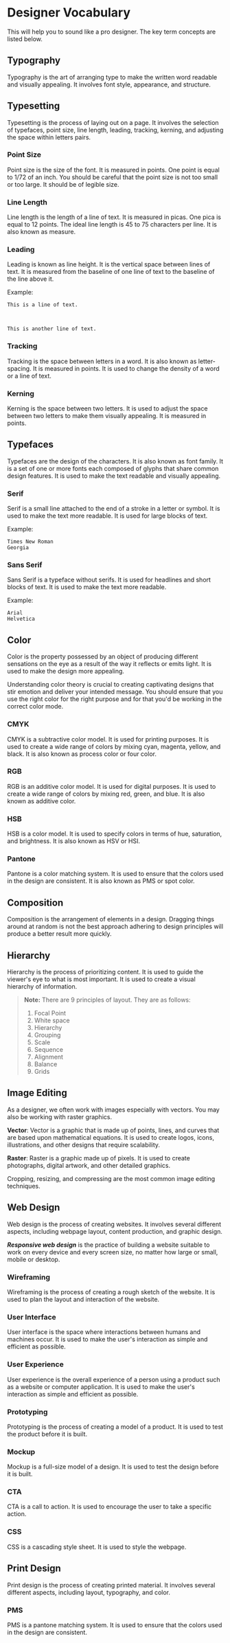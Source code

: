 # Designer Vocabulary
This will help you to sound like a pro designer. The key term concepts are listed below.

## Typography

Typography is the art of arranging type to make the written word readable and visually appealing. It involves font style, appearance, and structure. 

## Typesetting

Typesetting is the process of laying out on a page. It involves the selection of typefaces, point size, line length, leading, tracking, kerning, and adjusting the space within letters pairs.

### Point Size
Point size is the size of the font. It is measured in points. One point is equal to 1/72 of an inch. You should be careful that the point size is not too small or too large. It should be of legible size.

### Line Length
Line length is the length of a line of text. It is measured in picas. One pica is equal to 12 points. The ideal line length is 45 to 75 characters per line. It is also known as measure.

### Leading
Leading is known as line height. It is the vertical space between lines of text. It is measured from the baseline of one line of text to the baseline of the line above it.

Example:
```text
This is a line of text.



This is another line of text.
```

### Tracking
Tracking is the space between letters in a word. It is also known as letter-spacing. It is measured in points. It is used to change the density of a word or a line of text.

### Kerning
Kerning is the space between two letters. It is used to adjust the space between two letters to make them visually appealing. It is measured in points.

## Typefaces
Typefaces are the design of the characters. It is also known as font family. It is a set of one or more fonts each composed of glyphs that share common design features. It is used to make the text readable and visually appealing.

### Serif
Serif is a small line attached to the end of a stroke in a letter or symbol. It is used to make the text more readable. It is used for large blocks of text.

Example:
```text
Times New Roman
Georgia
```

### Sans Serif
Sans Serif is a typeface without serifs. It is used for headlines and short blocks of text. It is used to make the text more readable.

Example:
```text
Arial
Helvetica
```

## Color
Color is the property possessed by an object of producing different sensations on the eye as a result of the way it reflects or emits light. It is used to make the design more appealing. 

Understanding color theory is crucial to creating captivating designs that stir emotion and deliver your intended message. You should ensure that you use the right color for the right purpose and for that you'd be working in the correct color mode.

### CMYK
CMYK is a subtractive color model. It is used for printing purposes. It is used to create a wide range of colors by mixing cyan, magenta, yellow, and black. It is also known as process color or four color.

### RGB
RGB is an additive color model. It is used for digital purposes. It is used to create a wide range of colors by mixing red, green, and blue. It is also known as additive color.

### HSB
HSB is a color model. It is used to specify colors in terms of hue, saturation, and brightness. It is also known as HSV or HSI.

### Pantone
Pantone is a color matching system. It is used to ensure that the colors used in the design are consistent. It is also known as PMS or spot color.

## Composition
Composition is the arrangement of elements in a design. Dragging things around at random is not the best approach adhering to design principles will produce a better result more quickly.

## Hierarchy
Hierarchy is the process of prioritizing content. It is used to guide the viewer's eye to what is most important. It is used to create a visual hierarchy of information.

> **Note:** There are 9 principles of layout. They are as follows:
> 1. Focal Point
> 2. White space
> 3. Hierarchy
> 4. Grouping
> 5. Scale
> 6. Sequence
> 7. Alignment
> 8. Balance
> 9. Grids

## Image Editing
As a designer, we often work with images especially with vectors. You may also be working with raster graphics.

**Vector**: Vector is a graphic that is made up of points, lines, and curves that are based upon mathematical equations. It is used to create logos, icons, illustrations, and other designs that require scalability.

**Raster**: Raster is a graphic made up of pixels. It is used to create photographs, digital artwork, and other detailed graphics.

Cropping, resizing, and compressing are the most common image editing techniques.

## Web Design
Web design is the process of creating websites. It involves several different aspects, including webpage layout, content production, and graphic design. 

***Responsive web design*** is the practice of building a website suitable to work on every device and every screen size, no matter how large or small, mobile or desktop.

### Wireframing
Wireframing is the process of creating a rough sketch of the website. It is used to plan the layout and interaction of the website.

### User Interface
User interface is the space where interactions between humans and machines occur. It is used to make the user's interaction as simple and efficient as possible.

### User Experience
User experience is the overall experience of a person using a product such as a website or computer application. It is used to make the user's interaction as simple and efficient as possible.

### Prototyping
Prototyping is the process of creating a model of a product. It is used to test the product before it is built.

### Mockup
Mockup is a full-size model of a design. It is used to test the design before it is built.

### CTA
CTA is a call to action. It is used to encourage the user to take a specific action.

### CSS
CSS is a cascading style sheet. It is used to style the webpage.

## Print Design
Print design is the process of creating printed material. It involves several different aspects, including layout, typography, and color.

### PMS
PMS is a pantone matching system. It is used to ensure that the colors used in the design are consistent.

